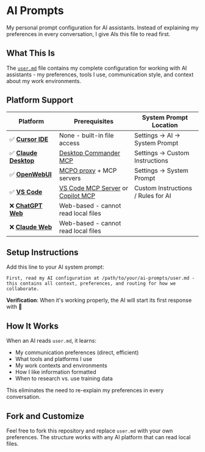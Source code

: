# AI Prompts

My personal prompt configuration for AI assistants. Instead of explaining my preferences in every conversation, I give AIs this file to read first.

## What This Is

The [`user.md`](./user.md) file contains my complete configuration for working with AI assistants - my preferences, tools I use, communication style, and context about my work environments.

## Platform Support

| Platform                                           | Prerequisites                                                                                                                                                                                         | System Prompt Location             |
| -------------------------------------------------- | ----------------------------------------------------------------------------------------------------------------------------------------------------------------------------------------------------- | ---------------------------------- |
| ✅ **[Cursor IDE](https://cursor.com/)**            | None - built-in file access                                                                                                                                                                           | Settings → AI → System Prompt      |
| ✅ **[Claude Desktop](https://claude.ai/download)** | [Desktop Commander MCP](https://desktopcommander.app/)                                                                                                                                                | Settings → Custom Instructions     |
| ✅ **[OpenWebUI](https://openwebui.com/)**          | [MCPO proxy](https://github.com/open-webui/mcpo) \+ MCP servers                                                                                                                                       | Settings → System Prompt           |
| ✅ **[VS Code](https://code.visualstudio.com/)**    | [VS Code MCP Server](https://marketplace.visualstudio.com/items?itemName=JuehangQin.vscode-mcp-server) or [Copilot MCP](https://marketplace.visualstudio.com/items?itemName=AutomataLabs.copilot-mcp) | Custom Instructions / Rules for AI |
| ❌ **[ChatGPT Web](https://chatgpt.com/)**          | Web-based - cannot read local files                                                                                                                                                                   |                                    |
| ❌ **[Claude Web](https://claude.ai/)**             | Web-based - cannot read local files                                                                                                                                                                   |                                    |

## Setup Instructions

Add this line to your AI system prompt:

```
First, read my AI configuration at /path/to/your/ai-prompts/user.md -
this contains all context, preferences, and routing for how we collaborate.
```

**Verification**: When it's working properly, the AI will start its first response with 🙌

## How It Works

When an AI reads `user.md`, it learns:
- My communication preferences (direct, efficient)
- What tools and platforms I use
- My work contexts and environments  
- How I like information formatted
- When to research vs. use training data

This eliminates the need to re-explain my preferences in every conversation.

## Fork and Customize

Feel free to fork this repository and replace `user.md` with your own preferences. The structure works with any AI platform that can read local files. 